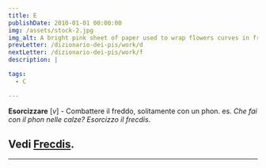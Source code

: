 ```yaml
---
title: E
publishDate: 2010-01-01 00:00:00
img: /assets/stock-2.jpg
img_alt: A bright pink sheet of paper used to wrap flowers curves in front of rich blue background
prevLetter: /dizionario-dei-pis/work/d
nextLetter: /dizionario-dei-pis/work/f
description: |

tags:
  - C

---
```

**Esorcizzare** [*v*] - Combattere il freddo, solitamente con un phon. es. *Che fai con il phon nelle calze? Esorcizzo il frecdis*.

Vedi <a href="/dizionario-dei-pis/work/f#frecdis" class="text-slate-500">Frecdis</a>.
---
---
